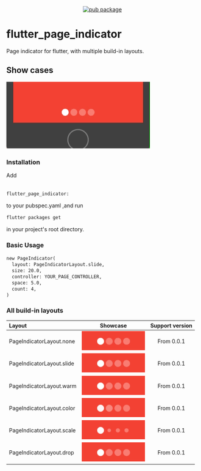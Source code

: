 

<p align="center">
    <a href="https://pub.dartlang.org/packages/flutter_page_indicator">
        <img src="https://img.shields.io/pub/v/flutter_page_indicator.svg" alt="pub package" />
    </a>
</p>

# flutter_page_indicator

Page indicator for flutter, with multiple build-in layouts.

## Show cases

![showcases](https://github.com/jzoom/images/raw/master/page_indicator.gif)


### Installation

Add 

```bash

flutter_page_indicator:

```
to your pubspec.yaml ,and run 

```bash
flutter packages get 
```
in your project's root directory.


### Basic Usage

```
new PageIndicator(
  layout: PageIndicatorLayout.slide,
  size: 20.0,
  controller: YOUR_PAGE_CONTROLLER,
  space: 5.0,
  count: 4,
)

```

### All build-in layouts


| Layout  | Showcase   | Support version   | 
| :------------ |:---------------:|:---------------:|
| PageIndicatorLayout.none | ![](https://raw.githubusercontent.com/jzoom/images/master/indicator1.gif)  | From 0.0.1 |
| PageIndicatorLayout.slide | ![](https://raw.githubusercontent.com/jzoom/images/master/indicator2.gif)  | From 0.0.1 |
| PageIndicatorLayout.warm | ![](https://raw.githubusercontent.com/jzoom/images/master/warm.gif)  | From 0.0.1 |
| PageIndicatorLayout.color | ![](https://raw.githubusercontent.com/jzoom/images/master/indicator4.gif)  | From 0.0.1 |
| PageIndicatorLayout.scale | ![](https://raw.githubusercontent.com/jzoom/images/master/indicator5.gif)  | From 0.0.1 |
| PageIndicatorLayout.drop | ![](https://raw.githubusercontent.com/jzoom/images/master/indicator7.gif)  | From 0.0.1 |
